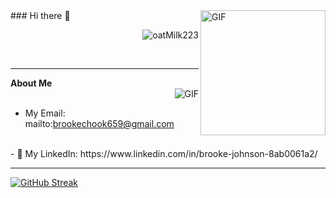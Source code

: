 

<img align="right" alt="GIF" height=200px src="https://media.giphy.com/media/lTRuG1F4VZ3LHMpXY2/giphy.gif" />
### Hi there 👋

<p align="right"> <img src="https://komarev.com/ghpvc/?username=oatMilk223" alt="oatMilk223" /> </p> 
 </br>

---

**About Me**
<br>
<img align="right" alt="GIF" src="https://media.giphy.com/media/5xRW2cUKfcyQg/giphy.gif" />
<br>
- My Email: mailto:brookechook659@gmail.com
<br>
- 🔗 My LinkedIn: https://www.linkedin.com/in/brooke-johnson-8ab0061a2/
<br>
 
 ---
 
[![GitHub Streak](https://github-readme-streak-stats.herokuapp.com/?user=oatMilk223&theme=tokyonight)](https://git.io/streak-stats)






